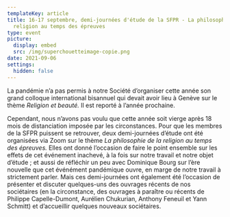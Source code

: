 ```yaml
---
templateKey: article
title: 16-17 septembre, demi-journées d'étude de la SFPR - La philosophie de la
  religion au temps des épreuves
type: event
picture:
  display: embed
  src: /img/superchouetteimage-copie.png
date: 2021-09-06
settings:
  hidden: false
---
```

La pandémie n’a pas permis à notre Société d’organiser cette année son grand colloque international bisannuel qui devait avoir lieu à Genève sur le thème *Religion et beauté.* Il est reporté à l’année prochaine.

Cependant, nous n’avons pas voulu que cette année soit vierge après 18 mois de distanciation imposée par les circonstances. Pour que les membres de la SFPR puissent se retrouver, deux demi-journées d’étude ont été organisées via Zoom sur le thème *La philosophie de la religion au temps des épreuves.* Elles ont donné l’occasion de faire le point ensemble sur les effets de cet événement inachevé, à la fois sur notre travail et notre objet d’étude ; et aussi de réfléchir un peu avec Dominique Bourg sur l’ère nouvelle que cet événément pandémique ouvre, en marge de notre travail à strictement parler. Mais ces demi-journées ont également été l’occasion de présenter et discuter quelques-uns des ouvrages récents de nos sociétaires (en la circonstance, des ouvrages à paraître ou récents de Philippe Capelle-Dumont, Aurélien Chukurian, Anthony Feneuil et Yann Schmitt) et d’accueillir quelques nouveaux sociétaires.